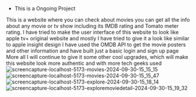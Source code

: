 * This is a Ongoing Project
  
This is a website where you can check about movies you can get all the info about any movie or tv show including its IMDB rating and Tomato meter rating.
I have tried to make the user interface of this website to look like apple tv+ original website and mostly I have tried to give it a look like similar to apple insight design 
I have used the OMDB API to get the movie posters and other information and have built just a basic login and sign up page 
More all I will continue to give it some other cool upgrades, which will make this website look more authentic and with more tech geeks used
![screencapture-localhost-5173-movies-2024-09-30-15_15_15](https://github.com/user-attachments/assets/c9fe860c-5245-4c5e-8a97-cdeb61098821)
![screencapture-localhost-5173-movies-2024-09-30-15_15_47](https://github.com/user-attachments/assets/3521122c-396e-4c42-b878-14d3590893e0)
![screencapture-localhost-5173-explore-2024-09-30-15_18_14](https://github.com/user-attachments/assets/d0e944ed-57c3-49a1-b959-2a7b3f566ee9)
![screencapture-localhost-5173-exploremoviedetail-2024-09-30-15_19_32](https://github.com/user-attachments/assets/6b9934db-89b3-4e83-b7d8-6c65ca0016e9)
